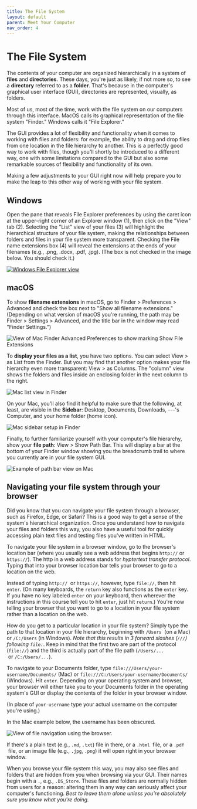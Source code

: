```yaml
---
title: The File System
layout: default
parent: Meet Your Computer
nav_order: 4
---
```

# The File System

The contents of your computer are organized hierarchically in a system of **files** and **directories**. These days, you're just as likely, if not more so, to see a **directory** referred to as a **folder**. That's because in the computer's graphical user interface (GUI), directories are represented, visually, as folders.

Most of us, most of the time, work with the file system on our computers through this interface. MacOS calls its graphical representation of the file system "Finder." Windows calls it "File Explorer."

The GUI provides a lot of flexibility and functionality when it comes to working with files and folders: for example, the ability to drag and drop files from one location in the file hierarchy to another. This is a perfectly good way to work with files, though you'll shortly be introduced to a different way, one with some limitations compared to the GUI but also some remarkable sources of flexibility and functionality of its own.

Making a few adjustments to your GUI right now will help prepare you to make the leap to this other way of working with your file system.

## Windows

Open the pane that reveals File Explorer preferences by using the caret icon at the upper-right corner of an Explorer window (1), then click on the "View" tab (2). Selecting the "List" view of your files (3) will highlight the hierarchical structure of your file system, making the relationships between folders and files in your file system more transparent. Checking the File name extensions box (4) will reveal the extensions at the ends of your filenames (e.g., .png, .docx, .pdf, .jpg). (The box is not checked in the image below. You should check it.)

<a href="../assets/file_extensions_windows.png" target="_blank">![Windows File Explorer view](../assets/file_extensions_windows.png)</a>

## macOS

To show **filename extensions** in macOS, go to Finder > Preferences > Advanced and check the box next to "Show all filename extensions." (Depending on what version of macOS you're running, the path may be Finder > Settings > Advanced, and the title bar in the window may read "Finder Settings.")

![View of Mac Finder Advanced Preferences to show marking Show File Extensions](../assets/file_extensions_mac.png)

To **display your files as a list**, you have two options. You can select View > as List from the Finder. But you may find that another option makes your file hierarchy even more transparent: View > as Columns. The "column" view shows the folders and files inside an enclosing folder in the next column to the right.

![Mac list view in Finder](../assets/list_view_mac.png)

On your Mac, you'll also find it helpful to make sure that the following, at least, are visible in the **Sidebar**: Desktop, Documents, Downloads, ---'s Computer, and your home folder (home icon).

![Mac sidebar setup in Finder](../assets/sidebar_mac.png)

Finally, to further familiarize yourself with your computer's file hierarchy, show your **file path**: View > Show Path Bar. This will display a bar at the bottom of your Finder window showing you the breadcrumb trail to where you currently are in your file system GUI.

![Example of path bar view on Mac](../assets/path_bar_mac.png)

## Navigating your file system through your browser

Did you know that you can navigate your file system through a browser, such as Firefox, Edge, or Safari? This is a good way to get a sense of the system's hierarchical organization. Once you understand how to navigate your files and folders this way, you also have a useful tool for quickly accessing plain text files and testing files you've written in HTML.

To navigate your file system in a browser window, go to the browser's location bar (where you usually see a web address that begins `http://` or `https://`). The http in a web address stands for *hyptertext transfer protocol*. Typing that into your browser location bar tells your browser to go to a location on the web.

Instead of typing `http://`  or `https://`, however, type `file://`, then hit `enter`. (On many keyboards, the `return` key also functions as the `enter` key. If you have no key labeled `enter` on your keyboard, then wherever the instructions in this course tell you to hit `enter`, just hit `return`.) You're now telling your browser that you want to go to a location in your file system rather than a location on the web.

How do you get to a particular location in your file system? Simply type the path to that location in your file hierarchy, beginning with `/Users`  (on a Mac) or `/C:/Users` (in Windows). *Note that this results in 3 forward slashes (`///`) following `file:`*. Keep in mind that the first two are part of the protocol (`file://`) and the third is actually part of the file path (`/Users/...`  or `/C:/Users/...`).

To navigate to your Documents folder, type `file:///Users/your-username/Documents/` (Mac) or `file:///C:/Users/your-username/Documents/` (Windows). Hit `enter`. Depending on your operating system and browser, your browser will either take you to your Documents folder in the operating system's GUI or display the contents of the folder in your browser window.

(In place of `your-username` type your actual username on the computer you're using.)

In the Mac example below, the username has been obscured.

![View of file navigation using the browser.](../assets/navigate_via_browser.png)

If there's a plain text (e.g., `.md`, `.txt`) file in there, or a `.html`  file, or a `.pdf`  file, or an image file (e.g., `.jpg`, `.png`) it will open right in your browser window.

When you browse your file system this way, you may also see files and folders that are hidden from you when browsing via your GUI. Their names begin with a `.`, e.g., `.DS_Store`. These files and folders are normally hidden from users for a reason: altering them in any way can seriously affect your computer's functioning. *Best to leave them alone unless you're absolutely sure you know what you're doing.*
